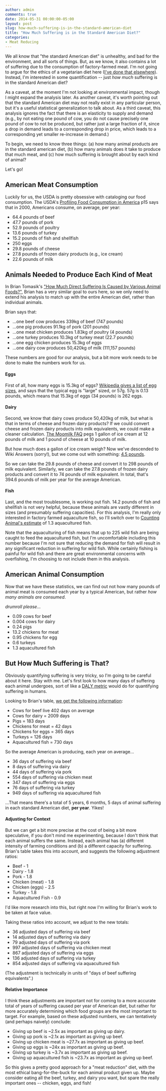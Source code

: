 ```yaml
---
author: admin
comments: true
date: 2014-05-31 00:00:00-05:00
layout: post
slug: how-much-suffering-is-in-the-standard-american-diet
title: "How Much Suffering is in the Standard American Diet?"
categories:
- Meat Reducing
---
```


We all know that "the standard American diet" is unhealthy, and bad for the environment, and all sorts of things.  But, as we know, it also contains a lot of suffering due to the consumption of factory-farmed meat.  I'm not going to argue for the ethics of a vegetarian diet here ([I've done that elsewhere]()).  Instead, I'm interested in some quantification -- just *how much* suffering is in the standard American diet?

As a caveat, at the moment I'm not looking at environmental impact, though I might expand the analysis later.  As another caveat, it's worth pointing out that the standard American diet may not really exist in any particular person, but it's a useful statistical generalization to talk about.  As a third caveat, this analysis ignores the fact that there is an elasticity to supply and demand (e.g., by not eating one pound of cow, you do not cause precisely one pound of cow to not be produced, but rather just a large fraction of it, since a drop in demand leads to a corresponding drop in price, which leads to a corresponding yet smaller re-increase in demand.)

To begin, we need to know three things: (a) how many animal products are in the standard american diet, (b) how many animals does it take to produce that much meat, and (c) how much suffering is brought about by each kind of animal?

Let's go! <!-- more -->


## American Meat Consumption

Luckily for us, the USDA is pretty obsessive with cataloging our food consumption.  The USDA's [Profiling Food Consumption in America](http://www.usda.gov/factbook/chapter2.pdf) p15 says that in 2000, Americans consume, on average, per year:

* 64.4 pounds of beef
* 47.7 pounds of pork
* 52.9 pounds of poultry
* 13.6 pounds of turkey
* 15.2 pounds of fish and shellfish
* 250 eggs
* 29.8 pounds of cheese
* 27.8 pounds of frozen dairy products (e.g., ice cream)
* 22.6 pounds of milk



## Animals Needed to Produce Each Kind of Meat

In Brian Tomasik's ["How Much Direct Suffering Is Caused by Various Animal Foods?"](http://www.utilitarian-essays.com/suffering-per-kg.html]), Brian has a very similar goal to ours here, so we only need to extend his analysis to match up with the entire American diet, rather than individual animals.

Brian says that:

* ...one beef cow produces 339kg of beef (747 pounds)
* ...one pig produces 91.1kg of pork (201 pounds)
* ...one meat chicken produces 1.83kg of poultry (4 pounds)
* ...one turkey produces 10.3kg of turkey meat (22.7 pounds)
* ...one egg chicken produces 15.3kg of eggs
* ...one dairy cow produces 50,420kg of milk (111,157 pounds)

These numbers are good for our analysis, but a bit more work needs to be done to make the numbers work for us.


#### Eggs

First of all, how many eggs is 15.3kg of eggs?  [Wikipedia gives a list of egg sizes](https://en.wikipedia.org/wiki/Chicken_egg_sizes), and says that the typical egg is "large" sized, or 57g.  57g is 0.13 pounds, which means that 15.3kg of eggs (34 pounds) is 262 eggs.


#### Dairy

Second, we know that dairy cows produce 50,420kg of milk, but what is that in terms of cheese and frozen dairy products?  If we could convert cheese and frozen dairy products into milk equivalents, we could make a cleaner calculation.  [The Moomilk FAQ](http://www.moomilk.com/faq/2-milk-faqs/35-how-many-pounds-of-milk-does-it-take-to-make-1-gallon-of-ice-cream-how-many-pounds-of-milk-does-it-take-to-make-1-pound-of-cheese) pegs 1 gallon of ice cream at 12 pounds of milk and 1 pound of cheese at 10 pounds of milk.

But how much does a gallon of ice cream weigh?  Now we've descended to Wiki Answers (sorry!), but we come out with something: [4.5 pounds](http://wiki.answers.com/Q/How_much_does_one_gallon_of_ice_cream_weigh?#slide=2).

So we can take the 29.8 pounds of cheese and convert it to 298 pounds of milk equivalent.   Similarly, we can take the 27.8 pounds of frozen dairy products and convert it to 74 pounds of milk equivalent.  In total, that's 394.6 pounds of milk per year for the average American.


#### Fish

Last, and the most troublesome, is working out fish.  14.2 pounds of fish and shellfish is not very helpful, because these animals are vastly different in sizes (and presumably suffering capacities).  For this analysis, I'm really only interested in factory farmed aquaculture fish, so I'll switch over to [Counting Animal's estimate](http://www.countinganimals.com/how-many-animals-does-a-vegetarian-save/) of 1.3 aquacultured fish.

Note that the aquaculturing of fish means that up to 225 wild fish are being caught to feed the aquacultured fish, but I'm uncomfortable including this number because I'm not sure that reducing the demand for fish will result in any significant reduction in suffering for wild fish.  While certainly fishing is painful for wild fish and there are great environmental concerns with overfishing, I'm choosing to not include them in this analysis.



## American Animal Consumption

Now that we have these statistics, we can find out not how many pounds of animal meat is consumed each year by a typical American, but rather *how many animals are consumed*.

*drumroll please...*

* 0.09 cows for beef
* 0.004 cows for dairy
* 0.24 pigs
* 13.2 chickens for meat
* 0.95 chickens for egg
* 0.6 turkeys
* 1.3 aquacultured fish



## But How Much Suffering is That?

Obviously quantifying suffering is very tricky, so I'm going to be careful about it here.  Stay with me.  Let's first look to how many days of suffering each animal undergoes, sort of like a [DALY metric](https://en.wikipedia.org/wiki/Disability-adjusted_life_year) would do for quantifying suffering in humans.

Looking to Brian's table, [we get the following information](http://www.utilitarian-essays.com/suffering-per-kg.html#section4):

* Cows for beef live 402 days on average
* Cows for dairy = 2009 days
* Pigs = 183 days
* Chickens for meat = 42 days
* Chickens for eggs = 365 days
* Turkeys = 126 days
* Aquacultured fish = 730 days

So the average American is producing, each year on average...

* 36 days of suffering via beef
* 8 days of suffering via dairy
* 44 days of suffering via pork
* 554 days of suffering via chicken meat
* 347 days of suffering via eggs
* 76 days of suffering via turkey
* 949 days of suffering via aquacultured fish

...That means there's a total of 5 years, 6 months, 5 days of animal suffering in each standard American diet, **per year**.  Yikes!


#### Adjusting for Context

But we can get a bit more precise at the cost of being a bit more speculative, if you don't mind me experimenting, because I don't think that each animal suffers the same.  Instead, each animal has (a) different intensity of farming conditions and (b) a different capacity for suffering.  Brian's table takes this into account, and suggests the following adjustment ratios:

* Beef - 1
* Dairy - 1.8
* Pork - 1.8
* Chicken (meat) - 1.8
* Chicken (eggs) - 2.5
* Turkey - 1.8
* Aquacultured Fish - 0.9

I'd like more research into this, but right now I'm willing for Brian's work to be taken at face value.

Taking these ratios into account, we adjust to the new totals:

* 36 adjusted days of suffering via beef
* 14 adjusted days of suffering via dairy
* 79 adjusted days of suffering via pork
* 997 adjusted days of suffering via chicken meat
* 867 adjusted days of suffering via eggs
* 136 adjusted days of suffering via turkey
* 854 adjusted days of suffering via aquacultured fish

(The adjustment is technically in units of "days of beef suffering equivalents".)


#### Relative Importance

I think these adjustments are important not for coming to a more accurate total of years of suffering caused per year of American diet, but rather for more accurately determining which food groups are the most important to target.  For example, based on these adjusted numbers, we can tentatively (and perhaps naively) conclude:

* Giving up beef is ~2.5x as important as giving up dairy.
* Giving up pork is ~2.1x as important as giving up beef.
* Giving up chicken meat is ~27.7x as important as giving up beef.
* Giving up eggs is ~24x as important as giving up beef.
* Giving up turkey is ~3.7x as important as giving up beef.
* Giving up aquacultured fish is ~23.7x as important as giving up beef.

So this gives a pretty good approach for a "meat reduction" diet, with the most ethical bang-for-the-buck for each animal product given up.  Maybe consider eating all the beef, turkey, and dairy you want, but spare the really important ones -- chicken, eggs, and fish!
